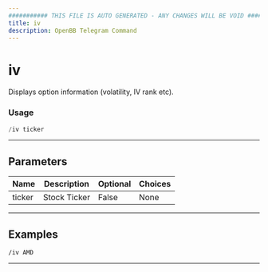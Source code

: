 ```yaml
---
########### THIS FILE IS AUTO GENERATED - ANY CHANGES WILL BE VOID ###########
title: iv
description: OpenBB Telegram Command
---
```


# iv

Displays option information (volatility, IV rank etc).

### Usage

```python wordwrap
/iv ticker
```

---

## Parameters

| Name | Description | Optional | Choices |
| ---- | ----------- | -------- | ------- |
| ticker | Stock Ticker | False | None |


---

## Examples

```
/iv AMD
```
---
